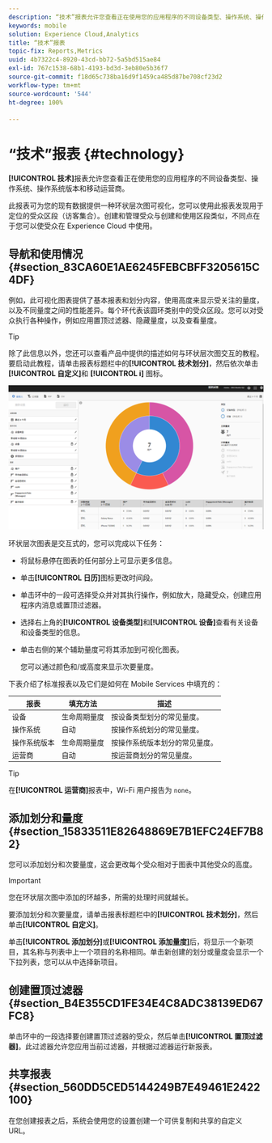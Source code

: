 ```yaml
---
description: “技术”报表允许您查看正在使用您的应用程序的不同设备类型、操作系统、操作系统版本和移动运营商。
keywords: mobile
solution: Experience Cloud,Analytics
title: “技术”报表
topic-fix: Reports,Metrics
uuid: 4b7322c4-8920-43cd-bb72-5a5bd515ae84
exl-id: 767c1538-68b1-4193-bd3d-3eb80e5b36f7
source-git-commit: f18d65c738ba16d9f1459ca485d87be708cf23d2
workflow-type: tm+mt
source-wordcount: '544'
ht-degree: 100%

---
```


# “技术”报表 {#technology}

**[!UICONTROL 技术]**&#x200B;报表允许您查看正在使用您的应用程序的不同设备类型、操作系统、操作系统版本和移动运营商。

此报表可为您的现有数据提供一种环状层次图可视化，您可以使用此报表发现用于定位的受众区段（访客集合）。创建和管理受众与创建和使用区段类似，不同点在于您可以使受众在 Experience Cloud 中使用。

## 导航和使用情况 {#section_83CA60E1AE6245FEBCBFF3205615C4DF}

例如，此可视化图表提供了基本报表和划分内容，使用高度来显示受关注的量度，以及不同量度之间的性能差异。每个环代表该圆环类别中的受众区段。您可以对受众执行各种操作，例如应用置顶过滤器、隐藏量度，以及查看量度。

>[!TIP]
>
>除了此信息以外，您还可以查看产品中提供的描述如何与环状层次图交互的教程。要启动此教程，请单击报表标题栏中的&#x200B;**[!UICONTROL 技术划分]**，然后依次单击&#x200B;**[!UICONTROL 自定义]**&#x200B;和 **[!UICONTROL i]** 图标。

![](assets/report_technology.png)

环状层次图表是交互式的，您可以完成以下任务：

* 将鼠标悬停在图表的任何部分上可显示更多信息。
* 单击&#x200B;**[!UICONTROL 日历]**&#x200B;图标更改时间段。
* 单击环中的一段可选择受众并对其执行操作，例如放大，隐藏受众，创建应用程序内消息或置顶过滤器。
* 选择右上角的&#x200B;**[!UICONTROL 设备类型]**&#x200B;和&#x200B;**[!UICONTROL 设备]**&#x200B;查看有关设备和设备类型的信息。

* 单击右侧的某个辅助量度可将其添加到可视化图表。

   您可以通过颜色和/或高度来显示次要量度。

下表介绍了标准报表以及它们是如何在 Mobile Services 中填充的：

| 报表 | 填充方法 | 描述 |
|--- |--- |--- |
| 设备 | 生命周期量度 | 按设备类型划分的常见量度。 |
| 操作系统 | 自动 | 按操作系统划分的常见量度。 |
| 操作系统版本 | 生命周期量度 | 按操作系统版本划分的常见量度。 |
| 运营商 | 自动 | 按运营商划分的常见量度。 |

>[!TIP]
>
>在&#x200B;**[!UICONTROL 运营商]**&#x200B;报表中，Wi-Fi 用户报告为 `none`。


## 添加划分和量度 {#section_15833511E82648869E7B1EFC24EF7B82}

您可以添加划分和次要量度，这会更改每个受众相对于图表中其他受众的高度。

>[!IMPORTANT]
>
>您在环状层次图中添加的环越多，所需的处理时间就越长。

要添加划分和次要量度，请单击报表标题栏中的&#x200B;**[!UICONTROL 技术划分]**，然后单击&#x200B;**[!UICONTROL 自定义]**。

单击&#x200B;**[!UICONTROL 添加划分]**&#x200B;或&#x200B;**[!UICONTROL 添加量度]**&#x200B;后，将显示一个新项目，其名称与列表中上一个项目的名称相同。单击新创建的划分或量度会显示一个下拉列表，您可以从中选择新项目。

## 创建置顶过滤器 {#section_B4E355CD1FE34E4C8ADC38139ED67FC8}

单击环中的一段选择要创建置顶过滤器的受众，然后单击&#x200B;**[!UICONTROL 置顶过滤器]**。此过滤器允许您应用当前过滤器，并根据过滤器运行新报表。

## 共享报表 {#section_560DD5CED5144249B7E49461E2422100}

在您创建报表之后，系统会使用您的设置创建一个可供复制和共享的自定义 URL。
